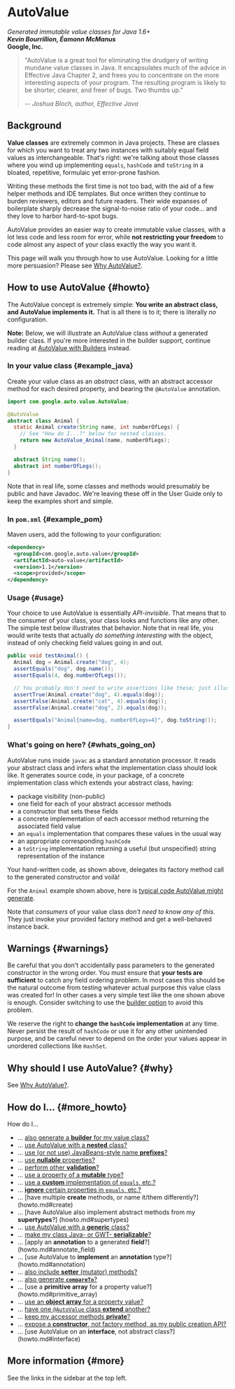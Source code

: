 # AutoValue

*Generated immutable value classes for Java 1.6+* <br />
***Kevin Bourrillion, Éamonn McManus*** <br />
**Google, Inc.**

> "AutoValue is a great tool for eliminating the drudgery of writing mundane
> value classes in Java. It encapsulates much of the advice in Effective Java
> Chapter 2, and frees you to concentrate on the more interesting aspects of
> your program. The resulting program is likely to be shorter, clearer, and
> freer of bugs. Two thumbs up."
>
> -- *Joshua Bloch, author, Effective Java*


## Background<a name="background"></a>

**Value classes** are extremely common in Java projects. These are classes for
which you want to treat any two instances with suitably equal field values as
interchangeable. That's right: we're talking about those classes where you wind
up implementing `equals`, `hashCode` and `toString` in a bloated, repetitive,
formulaic yet error-prone fashion.

Writing these methods the first time is not too bad, with the aid of a few
helper methods and IDE templates. But once written they continue to burden
reviewers, editors and future readers. Their wide expanses of boilerplate
sharply decrease the signal-to-noise ratio of your code... and they love to
harbor hard-to-spot bugs.

AutoValue provides an easier way to create immutable value classes, with a lot
less code and less room for error, while **not restricting your freedom** to
code almost any aspect of your class exactly the way you want it.

This page will walk you through how to use AutoValue. Looking for a little more
persuasion? Please see [Why AutoValue?](why.md).

## How to use AutoValue {#howto}

The AutoValue concept is extremely simple: **You write an abstract class, and
AutoValue implements it.** That is all there is to it; there is literally *no*
configuration.

**Note:** Below, we will illustrate an AutoValue class *without* a generated
builder class. If you're more interested in the builder support, continue
reading at [AutoValue with Builders](builders.md) instead.

### In your value class {#example_java}

Create your value class as an *abstract* class, with an abstract accessor method
for each desired property, and bearing the `@AutoValue` annotation.

```java
import com.google.auto.value.AutoValue;

@AutoValue
abstract class Animal {
  static Animal create(String name, int numberOfLegs) {
    // See "How do I...?" below for nested classes.
    return new AutoValue_Animal(name, numberOfLegs);
  }

  abstract String name();
  abstract int numberOfLegs();
}
```

Note that in real life, some classes and methods would presumably be public and
have Javadoc. We're leaving these off in the User Guide only to keep the
examples short and simple.

### In `pom.xml` {#example_pom}

Maven users, add the following to your configuration:

```xml
<dependency>
  <groupId>com.google.auto.value</groupId>
  <artifactId>auto-value</artifactId>
  <version>1.1</version>
  <scope>provided</scope>
</dependency>
```

### Usage {#usage}

Your choice to use AutoValue is essentially *API-invisible*. That means that to
the consumer of your class, your class looks and functions like any other. The
simple test below illustrates that behavior. Note that in real life, you would
write tests that actually *do something interesting* with the object, instead of
only checking field values going in and out.

```java
public void testAnimal() {
  Animal dog = Animal.create("dog", 4);
  assertEquals("dog", dog.name());
  assertEquals(4, dog.numberOfLegs());

  // You probably don't need to write assertions like these; just illustrating.
  assertTrue(Animal.create("dog", 4).equals(dog));
  assertFalse(Animal.create("cat", 4).equals(dog));
  assertFalse(Animal.create("dog", 2).equals(dog));

  assertEquals("Animal{name=dog, numberOfLegs=4}", dog.toString());
}
```

### What's going on here? {#whats_going_on}

AutoValue runs inside `javac` as a standard annotation processor. It reads your
abstract class and infers what the implementation class should look like. It
generates source code, in your package, of a concrete implementation class
which extends your abstract class, having:

*   package visibility (non-public)
*   one field for each of your abstract accessor methods
*   a constructor that sets these fields
*   a concrete implementation of each accessor method returning the associated
    field value
*   an `equals` implementation that compares these values in the usual way
*   an appropriate corresponding `hashCode`
*   a `toString` implementation returning a useful (but unspecified) string
    representation of the instance

Your hand-written code, as shown above, delegates its factory method call to the
generated constructor and voilà!

For the `Animal` example shown above, here is [typical code AutoValue might
generate](generated-example.md).

Note that *consumers* of your value class *don't need to know any of this*. They
just invoke your provided factory method and get a well-behaved instance back.

## Warnings {#warnings}

Be careful that you don't accidentally pass parameters to the generated
constructor in the wrong order. You must ensure that **your tests are
sufficient** to catch any field ordering problem. In most cases this should be
the natural outcome from testing whatever actual purpose this value class was
created for! In other cases a very simple test like the one shown above is
enough. Consider switching to use the [builder option](builders.md) to avoid
this problem.

We reserve the right to **change the `hashCode` implementation** at any time.
Never persist the result of `hashCode` or use it for any other unintended
purpose, and be careful never to depend on the order your values appear in
unordered collections like `HashSet`.

## Why should I use AutoValue? {#why}

See [Why AutoValue?](why.md).

## How do I... {#more_howto}

How do I...

*   ... [also generate a **builder** for my value class?](howto.md#builder)
*   ... [use AutoValue with a **nested** class?](howto.md#nested)
*   ... [use (or not use) JavaBeans-style name **prefixes**?](howto.md#beans)
*   ... [use **nullable** properties?](howto.md#nullable)
*   ... [perform other **validation**?](howto.md#validate)
*   ... [use a property of a **mutable** type?](howto.md#mutable_property)
*   ... [use a **custom** implementation of `equals`, etc.?](howto.md#custom)
*   ... [**ignore** certain properties in `equals`, etc.?](howto.md#ignore)
*   ... [have multiple **create** methods, or name it/them differently?]
    (howto.md#create)
*   ... [have AutoValue also implement abstract methods from my **supertypes**?]
    (howto.md#supertypes)
*   ... [use AutoValue with a **generic** class?](howto.md#generic)
*   ... [make my class Java- or GWT- **serializable**?](howto.md#serialize)
*   ... [apply an **annotation** to a generated **field**?]
    (howto.md#annotate_field)
*   ... [use AutoValue to **implement** an **annotation** type?]
    (howto.md#annotation)
*   ... [also include **setter** (mutator) methods?](howto.md#setters)
*   ... [also generate **`compareTo`**?](howto.md#compareTo)
*   ... [use a **primitive array** for a property value?]
    (howto.md#primitive_array)
*   ... [use an **object array** for a property value?](howto.md#object_array)
*   ... [have one `@AutoValue` class **extend** another?](howto.md#inherit)
*   ... [keep my accessor methods **private**?](howto.md#private_accessors)
*   ... [expose a **constructor**, not factory method, as my public creation
    API?](howto.md#public_constructor)
*   ... [use AutoValue on an **interface**, not abstract class?]
    (howto.md#interface)

<!-- TODO(kevinb): should the above be only a selected subset? -->

## More information {#more}

See the links in the sidebar at the top left.

<!-- TODO(kevinb): there are some tidbits of information that don't seem to
     belong anywhere yet; such as how it implements floating-point equality -->

